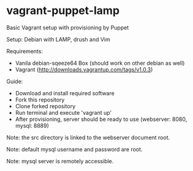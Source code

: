 vagrant-puppet-lamp
===================

Basic Vagrant setup with provisioning by Puppet

Setup: Debian with LAMP, drush and Vim

Requirements:
- Vanila debian-sqeeze64 Box (should work on other debian as well)
- Vagrant (http://downloads.vagrantup.com/tags/v1.0.3)

Guide:
- Download and install required software
- Fork this repository
- Clone forked repository
- Run terminal and execute 'vagrant up'
- After provisioning, server should be ready to use (webserver: 8080, mysql: 8889)

Note: the src directory is linked to the webserver document root.

Note: default mysql username and password are root.

Note: mysql server is remotely accessible.

